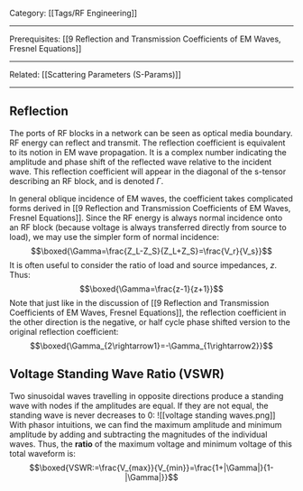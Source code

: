 Category: [[Tags/RF Engineering]]
___
Prerequisites: [[9 Reflection and Transmission Coefficients of EM Waves, Fresnel Equations]]
___
Related: [[Scattering Parameters (S-Params)]]
___
## Reflection
The ports of RF blocks in a network can be seen as optical media boundary. RF energy can reflect and transmit. The reflection coefficient is equivalent to its notion in EM wave propagation. It is a complex number indicating the amplitude and phase shift of the reflected wave relative to the incident wave. This reflection coefficient will appear in the diagonal of the s-tensor describing an RF block, and is denoted $\Gamma$. 

In general oblique incidence of EM waves, the coefficient takes complicated forms derived in [[9 Reflection and Transmission Coefficients of EM Waves, Fresnel Equations]]. Since the RF energy is always normal incidence onto an RF block (because voltage is always transferred directly from source to load), we may use the simpler form of normal incidence: 
$$\boxed{\Gamma=\frac{Z_L-Z_S}{Z_L+Z_S}=\frac{V_r}{V_s}}$$
It is often useful to consider the ratio of load and source impedances, $z$. Thus:
$$\boxed{\Gamma=\frac{z-1}{z+1}}$$
Note that just like in the discussion of [[9 Reflection and Transmission Coefficients of EM Waves, Fresnel Equations]], the reflection coefficient in the other direction is the negative, or half cycle phase shifted version to the original reflection coefficient: 
$$\boxed{\Gamma_{2\rightarrow1}=-\Gamma_{1\rightarrow2}}$$
## Voltage Standing Wave Ratio (VSWR)
Two sinusoidal waves travelling in opposite directions produce a standing wave with nodes if the amplitudes are equal. If they are not equal, the standing wave is never decreases to 0: 
![[voltage standing waves.png]]
With phasor intuitions, we can find the maximum amplitude and minimum amplitude by adding and subtracting the magnitudes of the individual waves. Thus, the **ratio** of the maximum voltage and minimum voltage of this total waveform is:  
$$\boxed{VSWR:=\frac{V_{max}}{V_{min}}=\frac{1+|\Gamma|}{1-|\Gamma|}}$$
